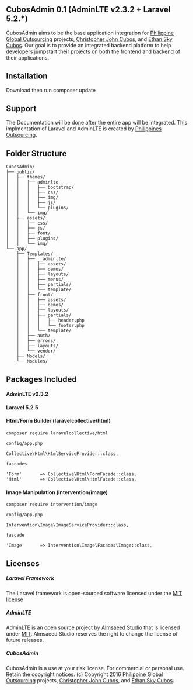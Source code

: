 ## CubosAdmin 0.1 (AdminLTE v2.3.2 + Laravel 5.2.*)

CubosAdmin aims to be the base application integration for [Philippine Global Outsourcing](http://philippineglobaloutsourcing.com) projects, [Christopher John Cubos](https://facebook.com/chriscubos), and [Ethan Sky Cubos](https://www.facebook.com/ethanskycubos). Our goal is to provide an integrated backend platform to help developers jumpstart their projects on both the frontend and backend of their applications.

## Installation
Download then run composer update

## Support

The Documentation will be done after the entire app will be integrated. This implmentation of Laravel and AdminLTE is created by [Philippines Outsourcing](http://philippineglobaloutsourcing.com).

## Folder Structure
	CubosAdmin/
	├── public/
	│	├──	themes/
	│	│	├──	adminlte
	│	│	│   ├── bootstrap/
	│	│	│   ├── css/
	│	│	│   ├── img/
	│	│	│   ├── js/
	│	│	│   └── plugins/
	│	│   └── img/
	│	├──	assets/
	│	│	├── css/
	│	│	├── js/
	│	│	├── font/
	│	│	├── plugins/
	│	│	└── img/
	└── app/
	    ├── Templates/
	    │   ├── __adminlte/
	    │   │   ├── assets/
	    │   │   ├── demos/
	    │   │   ├── layouts/
	    │   │   ├── menus/
	    │   │   ├── partials/
	    │   │   └── template/
	    │   ├── front/
	    │   │   ├── assets/
	    │   │   ├── demos/
	    │   │   ├── layouts/
	    │   │   ├── partials/
	    │   │   │   ├── header.php
	    │   │   │   └── footer.php
	    │   │   └── template/
	    │   ├── auth/
	    │   ├── errors/
	    │   ├── layouts/
	    │   └── vendor/
	    ├── Models/
	    └── Modules/


## Packages Included

#### AdminLTE v2.3.2

#### Laravel 5.2.5


#### Html/Form Builder (laravelcollective/html)

		
	composer require laravelcollective/html
	
	config/app.php
	
	Collective\Html\HtmlServiceProvider::class,
	
	fascades
	
	'Form'       => Collective\Html\FormFacade::class,
	'Html'       => Collective\Html\HtmlFacade::class,
	

#### Image Manipulation (intervention/image)

		
	composer require intervention/image
	
	config/app.php
	
	Intervention\Image\ImageServiceProvider::class,
	
	fascade
	
	'Image'      => Intervention\Image\Facades\Image::class,
	


## Licenses

##### Laravel Framework
The Laravel framework is open-sourced software licensed under the [MIT license](http://opensource.org/licenses/MIT)

##### AdminLTE
AdminLTE is an open source project by [Almsaeed Studio](https://almsaeedstudio.com) that is licensed under [MIT](http://opensource.org/licenses/MIT). Almsaeed Studio
reserves the right to change the license of future releases.

##### CubosAdmin
CubosAdmin is a use at your risk license. For commercial or personal use. Retain the copyright notices. (c) Copyright 2016 [Philippine Global Outsourcing](http://philippineglobaloutsourcing.com) projects, [Christopher John Cubos](https://facebook.com/chriscubos), and [Ethan Sky Cubos](https://www.facebook.com/ethanskycubos).

